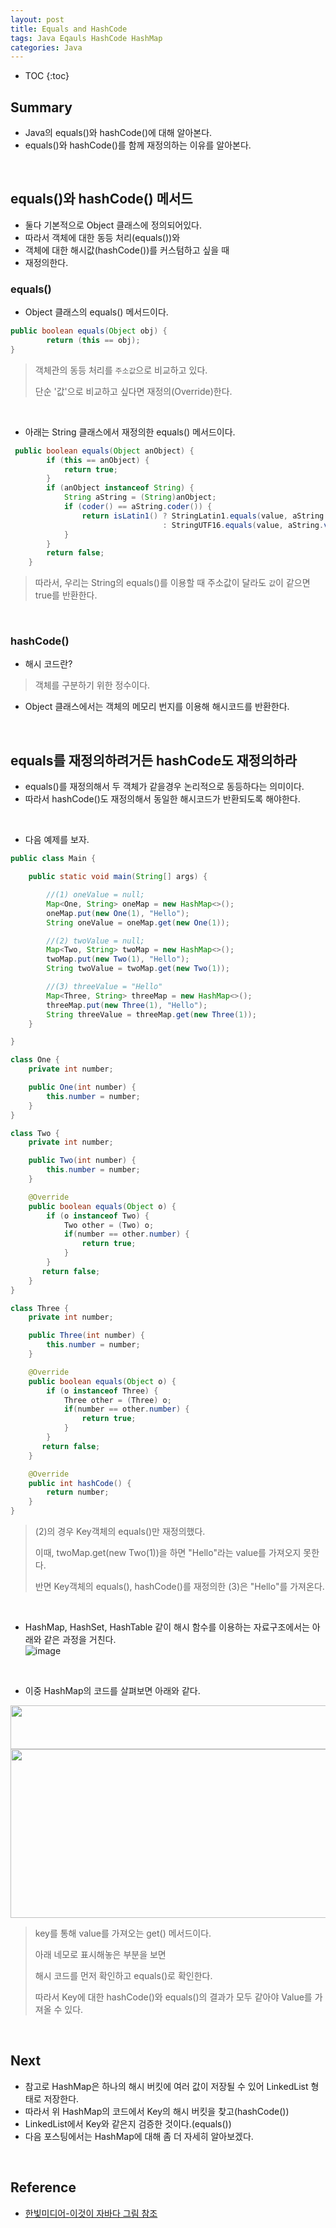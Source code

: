 ```yaml
---
layout: post
title: Equals and HashCode
tags: Java Eqauls HashCode HashMap
categories: Java
---
```

 
* TOC
{:toc}
## Summary
* Java의 equals()와 hashCode()에 대해 알아본다.
* equals()와 hashCode()를 함께 재정의하는 이유를 알아본다.
  
<br>  

## equals()와 hashCode() 메서드
* 둘다 기본적으로 Object 클래스에 정의되어있다.
* 따라서 객체에 대한 동등 처리(equals())와
* 객체에 대한 해시값(hashCode())를 커스텀하고 싶을 때
* 재정의한다.

### equals()
* Object 클래스의 equals() 메서드이다.
```java  
public boolean equals(Object obj) {
        return (this == obj);
}
```
> 객체관의 동등 처리를 `주소값`으로 비교하고 있다.
>
> 단순 '값'으로 비교하고 싶다면 재정의(Override)한다.
  
<br>  

* 아래는 String 클래스에서 재정의한 equals() 메서드이다.
```java
 public boolean equals(Object anObject) {
        if (this == anObject) {
            return true;
        }
        if (anObject instanceof String) {
            String aString = (String)anObject;
            if (coder() == aString.coder()) {
                return isLatin1() ? StringLatin1.equals(value, aString.value)
                                  : StringUTF16.equals(value, aString.value);
            }
        }
        return false;
    }
```  

> 따라서, 우리는 String의 equals()를 이용할 때 주소값이 달라도 `값`이 같으면 true를 반환한다.
  
<br>  

### hashCode()
* 해시 코드란?
> 객체를 구분하기 위한 정수이다.

* Object 클래스에서는 객체의 메모리 번지를 이용해 해시코드를 반환한다.
  
<br>  

## equals를 재정의하려거든 hashCode도 재정의하라
* equals()를 재정의해서 두 객체가 같을경우 논리적으로 동등하다는 의미이다.
* 따라서 hashCode()도 재정의해서 동일한 해시코드가 반환되도록 해야한다.
  
<br>  

* 다음 예제를 보자.  

```java
public class Main {

    public static void main(String[] args) {

        //(1) oneValue = null;
        Map<One, String> oneMap = new HashMap<>();
        oneMap.put(new One(1), "Hello");
        String oneValue = oneMap.get(new One(1));

        //(2) twoValue = null;
        Map<Two, String> twoMap = new HashMap<>();
        twoMap.put(new Two(1), "Hello");
        String twoValue = twoMap.get(new Two(1));

        //(3) threeValue = "Hello"
        Map<Three, String> threeMap = new HashMap<>();
        threeMap.put(new Three(1), "Hello");
        String threeValue = threeMap.get(new Three(1));
    }

}

class One {
    private int number;

    public One(int number) {
        this.number = number;
    }
}

class Two {
    private int number;

    public Two(int number) {
        this.number = number;
    }

    @Override
    public boolean equals(Object o) {
        if (o instanceof Two) {
            Two other = (Two) o;
            if(number == other.number) {
                return true;
            }
        }
       return false;
    }
}

class Three {
    private int number;

    public Three(int number) {
        this.number = number;
    }

    @Override
    public boolean equals(Object o) {
        if (o instanceof Three) {
            Three other = (Three) o;
            if(number == other.number) {
                return true;
            }
        }
       return false;
    }

    @Override
    public int hashCode() {
        return number;
    }
}
```

> (2)의 경우 Key객체의 equals()만 재정의했다.
>
> 이때, twoMap.get(new Two(1))을 하면 "Hello"라는 value를 가져오지 못한다.
>
> 반면 Key객체의 equals(), hashCode()를 재정의한 (3)은 "Hello"를 가져온다.
  
<br>  

* HashMap, HashSet, HashTable 같이 해시 함수를 이용하는 자료구조에서는 아래와 같은 과정을 거친다.  
![image](https://user-images.githubusercontent.com/25604495/81193180-06fa1180-8ff6-11ea-826f-ad905a1b0c86.png)  
  
<br>  

* 이중 HashMap의 코드를 살펴보면 아래와 같다.

<img src = "https://user-images.githubusercontent.com/25604495/81195390-b2a46100-8ff8-11ea-8fe4-ebce006a6de5.PNG" width="600" height="70" />  
  
<img src = "https://user-images.githubusercontent.com/25604495/81195386-b1733400-8ff8-11ea-90b2-973ace700163.PNG" width="600" height="270" />  


> key를 통해 value를 가져오는 get() 메서드이다.
>
> 아래 네모로 표시해놓은 부분을 보면
>
>  해시 코드를 먼저 확인하고 equals()로 확인한다.
>
> 따라서 Key에 대한 hashCode()와 equals()의 결과가 모두 같아야 Value를 가져올 수 있다.

<br>  

## Next
* 참고로 HashMap은 하나의 해시 버킷에 여러 값이 저장될 수 있어 LinkedList 형태로 저장한다.
* 따라서 위 HashMap의 코드에서 Key의 해시 버킷을 찾고(hashCode())
* LinkedList에서 Key와 같은지 검증한 것이다.(equals())
* 다음 포스팅에서는 HashMap에 대해 좀 더 자세히 알아보겠다.



<br>  

## Reference
* [한빛미디어-이것이 자바다 그림 참조](https://slidesplayer.org/slide/14091546/)
